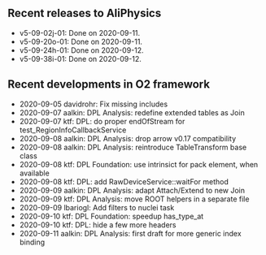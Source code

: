 ## Recent releases to AliPhysics
- v5-09-02j-01: Done on 2020-09-11.
- v5-09-20o-01: Done on 2020-09-11.
- v5-09-24h-01: Done on 2020-09-12.
- v5-09-38i-01: Done on 2020-09-12.
## Recent developments in O2 framework
- 2020-09-05 davidrohr: Fix missing includes
- 2020-09-07 aalkin: DPL Analysis: redefine extended tables as Join
- 2020-09-07 ktf: DPL: do proper endOfStream for test_RegionInfoCallbackService
- 2020-09-08 aalkin: DPL Analysis: drop arrow v0.17 compatibility
- 2020-09-08 aalkin: DPL Analysis: reintroduce TableTransform base class
- 2020-09-08 ktf: DPL Foundation: use intrinsict for pack element, when available
- 2020-09-08 ktf: DPL: add RawDeviceService::waitFor method
- 2020-09-09 aalkin: DPL Analysis: adapt Attach/Extend to new Join
- 2020-09-09 ktf: DPL Analysis: move ROOT helpers in a separate file
- 2020-09-09 lbariogl: Add filters to nuclei task
- 2020-09-10 ktf: DPL Foundation: speedup has_type_at
- 2020-09-10 ktf: DPL: hide a few more headers
- 2020-09-11 aalkin: DPL Analysis: first draft for more generic index binding
